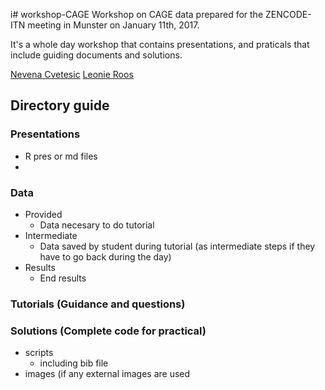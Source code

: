 i# workshop-CAGE
Workshop on CAGE data prepared for the ZENCODE-ITN meeting in Munster on January 11th, 2017.

It's a whole day workshop that contains presentations, and praticals that include guiding documents and solutions.

[Nevena Cvetesic](nevena.cvetesic@lms.mrc.ac.uk)
[Leonie Roos](l.roos@lms.mrc.ac.uk)


## Directory guide

### Presentations 
- R pres or md files
- 

### Data

- Provided
	- Data necesary to do tutorial
- Intermediate
	- Data saved by student during tutorial (as intermediate steps if they have to go back during the day)	
- Results
	- End results


	
### Tutorials (Guidance and questions)

### Solutions (Complete code for practical)
- scripts
	- including bib file
- images (if any external images are used

